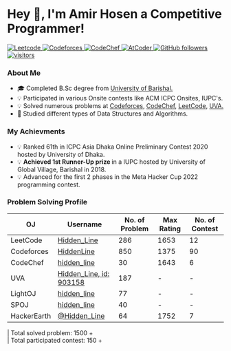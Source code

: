 <h1 align="left">Hey 👋, I'm Amir Hosen a Competitive Programmer!</h1>

<p align="left">
  <a href="https://leetcode.com/Hidden_Line/">
    <img src="https://cp-badges.deta.dev/leetcode/Hidden_Line" alt="Leetcode" />
  </a>
  <a href="https://codeforces.com/profile/HiddenLine">
    <img src="https://cp-badges.deta.dev/codeforces/HiddenLine" alt="Codeforces" />
  </a>
  <a href="https://codechef.com/users/hidden_line/">
    <img src="https://cp-badges.deta.dev/codechef/hidden_line" alt="CodeChef" />
  </a>
  <a href="https://atcoder.jp/users/Hidden_Line/">
    <img src="https://cp-badges.deta.dev/atcoder/Hidden_Line" alt="AtCoder" />
  </a>
  <a href="https://github.com/amir-hosen7?tab=followers">
    <img alt="GitHub followers" src="https://img.shields.io/github/followers/sheikh-arman?color=green&logo=github">
  </a>
  <a href="https://github.com/amir-hosen7/">
    <img src="https://komarev.com/ghpvc/?username=amir-hosen7" alt="visitors" />
  </a>
</p>
<h3> About Me </h3>
<ul>
  <li> 🎓 Completed B.Sc degree from <a href = "https://bu.ac.bd/"> University of Barishal. </a> </li>
  <li> 💡 Participated in various Onsite contests like ACM ICPC Onsites, IUPC's. </li>
  <li> 💡 Solved numerous problems at <a href="https://codeforces.com">Codeforces</a>, <a href="https://codechef.com">CodeChef</a>,  
    <a href="https://leetcode.com">LeetCode</a>, <a href="https://onlinejudge.org">UVA. </a> </li>
  <li> 📖 Studied different types of Data Structures and Algorithms. </li>
</ul>

### My Achievments
<ul>
  <li> 💡 Ranked 61th in ICPC Asia Dhaka Online Preliminary Contest 2020 hosted by University of Dhaka. </li>
  <li> 💡 <b> Achieved 1st Runner-Up prize </b> in a IUPC hosted by University of Global Village, Barishal in 2018. </li>
  <li> 💡 Advanced for the first 2 phases in the Meta Hacker Cup 2022 programming contest.</li>
</ul>

### Problem Solving Profile
| OJ | Username | No. of Problem | Max Rating | No. of Contest |
| -- | -------- | ----------- | -------| -------|          
| LeetCode | [Hidden_Line](https://leetcode.com/Hidden_Line/)| 286 | 1653 | 12 |
| Codeforces | [HiddenLine](https://codeforces.com/profile/HideenLine)| 850 | 1375 | 90 |
| CodeChef | [hidden_line](https://www.codechef.com/users/hidden_line)| 30 | 1643 | 6 |
| UVA | [Hidden_Line, id: 903158](http://uhunt.onlinejudge.org/id/903158) | 187 | - | - |
| LightOJ | [hidden_line](https://lightoj.com/user/hidden_line) | 77 | - | - |
| SPOJ | [hidden_line](https://www.spoj.com/users/hidden_line) | 40 | - | - |
| HackerEarth | [@Hidden_Line](https://www.hackerearth.com/@Hidden_Line) | 64 | 1752 | 7 |

| Total solved problem: 1500 +  </br>
| Total participated contest: 150 + 


<!--
**amir-hosen7/amir-hosen7** is a ✨ _special_ ✨ repository because its `README.md` (this file) appears on your GitHub profile.

Here are some ideas to get you started:

- 🔭 I’m currently working on ...
- 🌱 I’m currently learning ...
- 👯 I’m looking to collaborate on ...
- 🤔 I’m looking for help with ...
- 💬 Ask me about ...
- 📫 How to reach me: ...
- 😄 Pronouns: ...
- ⚡ Fun fact: ...
-->
